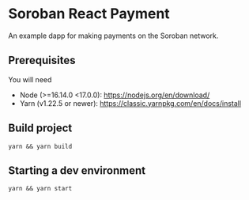 # Soroban React Payment

An example dapp for making payments on the Soroban network.

## Prerequisites

You will need

- Node (>=16.14.0 <17.0.0): https://nodejs.org/en/download/
- Yarn (v1.22.5 or newer): https://classic.yarnpkg.com/en/docs/install

## Build project

```
yarn && yarn build
```

## Starting a dev environment

```
yarn && yarn start
```
